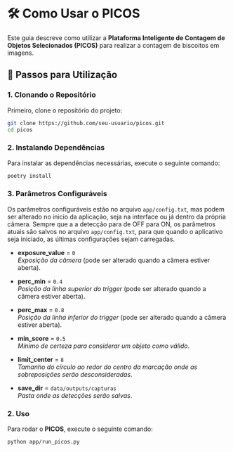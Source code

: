 ﻿# 🛠️ Como Usar o PICOS

Este guia descreve como utilizar a **Plataforma Inteligente de Contagem de Objetos Selecionados (PICOS)** para realizar a contagem de biscoitos em imagens.

## 🚀 Passos para Utilização

### 1. Clonando o Repositório

Primeiro, clone o repositório do projeto:

```bash
git clone https://github.com/seu-usuario/picos.git
cd picos
```

### 2. Instalando Dependências
    
Para instalar as dependências necessárias, execute o seguinte comando:

```bash
poetry install
```

### 3. Parâmetros Configuráveis
    
Os parâmetros configuráveis estão no arquivo `app/config.txt`, mas podem ser alterado no inicio da aplicação, seja na interface ou já dentro da própria câmera.
Sempre que a a detecção para de OFF para ON, os parâmetros atuais são salvos no arquivo `app/config.txt`, para que quando o aplicativo seja iniciado, as últimas configurações sejam carregadas.

- **exposure_value** = `0`  
  *Exposição da câmera* (pode ser alterado quando a câmera estiver aberta).

- **perc_min** = `0.4`  
  *Posição da linha superior do trigger* (pode ser alterado quando a câmera estiver aberta).

- **perc_max** = `0.8`  
  *Posição da linha inferior do trigger* (pode ser alterado quando a câmera estiver aberta).

- **min_score** = `0.5`  
  *Mínimo de certeza para considerar um objeto como válido*.

- **limit_center** = `8`  
  *Tamanho do círculo ao redor do centro da marcação onde as sobreposições serão desconsideradas*.

- **save_dir** = `data/outputs/capturas`  
  *Pasta onde as detecções serão salvas*.

### 2. Uso

Para rodar o **PICOS**, execute o seguinte comando:

```bash
python app/run_picos.py
```